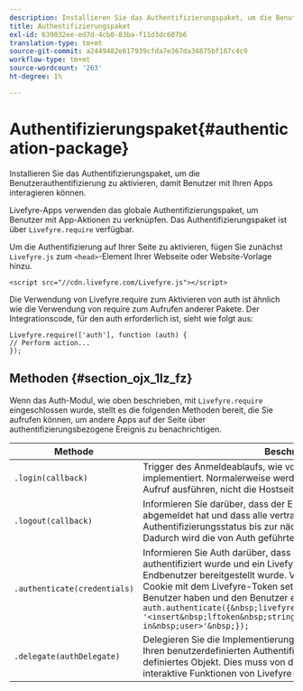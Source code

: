 ```yaml
---
description: Installieren Sie das Authentifizierungspaket, um die Benutzerauthentifizierung zu aktivieren, damit Benutzer mit Ihren Apps interagieren können.
title: Authentifizierungspaket
exl-id: 639032ee-ed7d-4cb0-83ba-f11d3dc607b6
translation-type: tm+mt
source-git-commit: a2449482e617939cfda7e367da34875bf187c4c9
workflow-type: tm+mt
source-wordcount: '263'
ht-degree: 1%

---
```


# Authentifizierungspaket{#authentication-package}

Installieren Sie das Authentifizierungspaket, um die Benutzerauthentifizierung zu aktivieren, damit Benutzer mit Ihren Apps interagieren können.

Livefyre-Apps verwenden das globale Authentifizierungspaket, um Benutzer mit App-Aktionen zu verknüpfen. Das Authentifizierungspaket ist über `Livefyre.require` verfügbar.

Um die Authentifizierung auf Ihrer Seite zu aktivieren, fügen Sie zunächst `Livefyre.js` zum `<head>`-Element Ihrer Webseite oder Website-Vorlage hinzu.

```
<script src="//cdn.livefyre.com/Livefyre.js"></script>
```

Die Verwendung von Livefyre.require zum Aktivieren von auth ist ähnlich wie die Verwendung von require zum Aufrufen anderer Pakete. Der Integrationscode, für den auth erforderlich ist, sieht wie folgt aus:

```
Livefyre.require(['auth'], function (auth) {  
// Perform action... 
});
```

## Methoden {#section_ojx_1lz_fz}

Wenn das Auth-Modul, wie oben beschrieben, mit `Livefyre.require` eingeschlossen wurde, stellt es die folgenden Methoden bereit, die Sie aufrufen können, um andere Apps auf der Seite über authentifizierungsbezogene Ereignis zu benachrichtigen.

| Methode | Beschreibung |
|--- |--- |
| `.login(callback)` | Trigger des Anmeldeablaufs, wie vom registrierten AuthDelegate implementiert. Normalerweise werden nur auth-fähige Apps diesen Aufruf ausführen, nicht die Hostseite selbst. |
| `.logout(callback)` | Informieren Sie darüber, dass der Endbenutzer sich auf externe Weise abgemeldet hat und dass alle vertrauenden Apps ihren Authentifizierungsstatus bis zur nächsten Anmeldung löschen sollten. Dadurch wird die von Auth geführte interne Sitzung gelöscht. |
| `.authenticate(credentials)` | Informieren Sie Auth darüber, dass ein Benutzer auf externe Weise authentifiziert wurde und ein Livefyre-Authentifizierungstoken für den Endbenutzer bereitgestellt wurde. Verwenden Sie dies, wenn Sie ein Cookie mit dem Livefyre-Token setzen oder ein Token für den Benutzer haben und den Benutzer explizit anmelden möchten. Beispiel: <br>`auth.authenticate({&nbsp;livefyre:&nbsp;`<br>`'<insert&nbsp;lftoken&nbsp;string&nbsp;for&nbsp;newly&nbsp;logged-in&nbsp;user>'&nbsp;});` |
| `.delegate(authDelegate)` | Delegieren Sie die Implementierungsdetails der Authentifizierung (z. B. Ihren benutzerdefinierten Authentifizierungsfluss) an ein von Ihnen definiertes Objekt. Dies muss von der Hostseite aufgerufen werden, um interaktive Funktionen von Livefyre-Apps zu aktivieren. |
